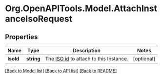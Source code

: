 # Org.OpenAPITools.Model.AttachInstanceIsoRequest

## Properties

Name | Type | Description | Notes
------------ | ------------- | ------------- | -------------
**IsoId** | **string** | The [ISO id](#operation/list-isos) to attach to this Instance. | [optional] 

[[Back to Model list]](../README.md#documentation-for-models) [[Back to API list]](../README.md#documentation-for-api-endpoints) [[Back to README]](../README.md)

